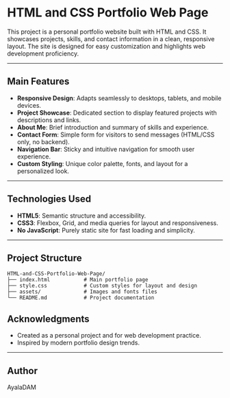 # HTML and CSS Portfolio Web Page

This project is a personal portfolio website built with HTML and CSS. It showcases projects, skills, and contact information in
a clean, responsive layout. The site is designed for easy customization and highlights web development proficiency.

---

## Main Features

- **Responsive Design**: Adapts seamlessly to desktops, tablets, and mobile devices.
- **Project Showcase**: Dedicated section to display featured projects with descriptions and links.
- **About Me**: Brief introduction and summary of skills and experience.
- **Contact Form**: Simple form for visitors to send messages (HTML/CSS only, no backend).
- **Navigation Bar**: Sticky and intuitive navigation for smooth user experience.
- **Custom Styling**: Unique color palette, fonts, and layout for a personalized look.

---

## Technologies Used

- **HTML5**: Semantic structure and accessibility.
- **CSS3**: Flexbox, Grid, and media queries for layout and responsiveness.
- **No JavaScript**: Purely static site for fast loading and simplicity.

---

## Project Structure

```plaintext
HTML-and-CSS-Portfolio-Web-Page/
├── index.html           # Main portfolio page
├── style.css            # Custom styles for layout and design
├── assets/              # Images and fonts files
└── README.md            # Project documentation
```

## Acknowledgments

- Created as a personal project and for web development practice.
- Inspired by modern portfolio design trends.

---

## Author

AyalaDAM